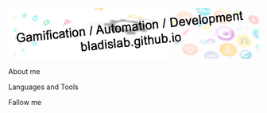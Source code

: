 [![Header](https://github.com/BladislaB/bladislab/blob/master/assets/bg.jpg)](https://bladislab.github.io/)

About me

Languages and Tools

Fallow me

